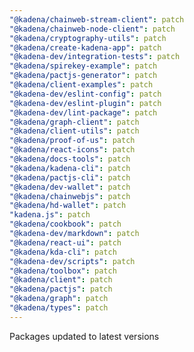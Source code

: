 ```yaml
---
"@kadena/chainweb-stream-client": patch
"@kadena/chainweb-node-client": patch
"@kadena/cryptography-utils": patch
"@kadena/create-kadena-app": patch
"@kadena-dev/integration-tests": patch
"@kadena/spirekey-example": patch
"@kadena/pactjs-generator": patch
"@kadena/client-examples": patch
"@kadena-dev/eslint-config": patch
"@kadena-dev/eslint-plugin": patch
"@kadena-dev/lint-package": patch
"@kadena/graph-client": patch
"@kadena/client-utils": patch
"@kadena/proof-of-us": patch
"@kadena/react-icons": patch
"@kadena/docs-tools": patch
"@kadena/kadena-cli": patch
"@kadena/pactjs-cli": patch
"@kadena/dev-wallet": patch
"@kadena/chainwebjs": patch
"@kadena/hd-wallet": patch
"kadena.js": patch
"@kadena/cookbook": patch
"@kadena-dev/markdown": patch
"@kadena/react-ui": patch
"@kadena/kda-cli": patch
"@kadena-dev/scripts": patch
"@kadena/toolbox": patch
"@kadena/client": patch
"@kadena/pactjs": patch
"@kadena/graph": patch
"@kadena/types": patch
---
```


Packages updated to latest versions
